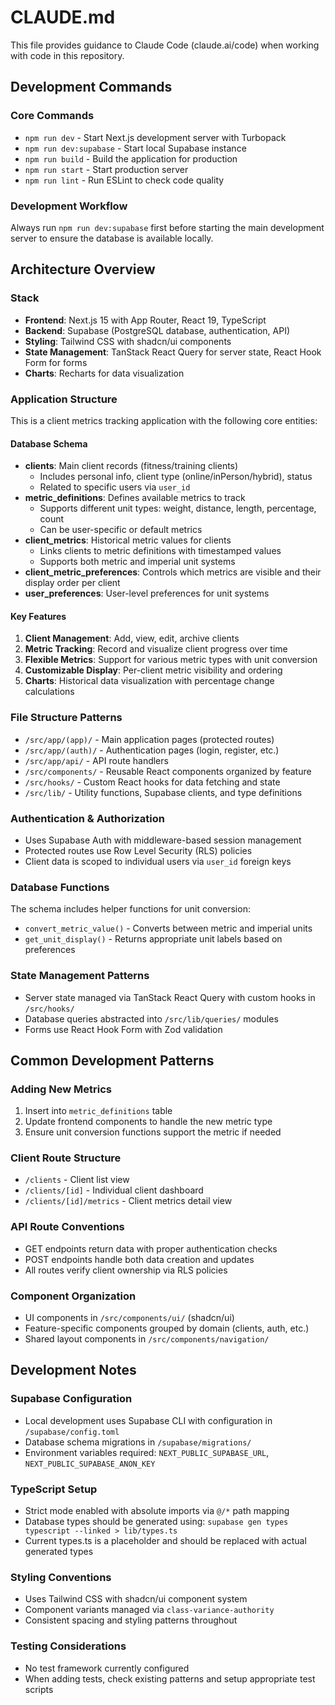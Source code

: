 # CLAUDE.md

This file provides guidance to Claude Code (claude.ai/code) when working with code in this repository.

## Development Commands

### Core Commands
- `npm run dev` - Start Next.js development server with Turbopack
- `npm run dev:supabase` - Start local Supabase instance
- `npm run build` - Build the application for production
- `npm run start` - Start production server
- `npm run lint` - Run ESLint to check code quality

### Development Workflow
Always run `npm run dev:supabase` first before starting the main development server to ensure the database is available locally.

## Architecture Overview

### Stack
- **Frontend**: Next.js 15 with App Router, React 19, TypeScript
- **Backend**: Supabase (PostgreSQL database, authentication, API)
- **Styling**: Tailwind CSS with shadcn/ui components
- **State Management**: TanStack React Query for server state, React Hook Form for forms
- **Charts**: Recharts for data visualization

### Application Structure
This is a client metrics tracking application with the following core entities:

#### Database Schema
- **clients**: Main client records (fitness/training clients)
  - Includes personal info, client type (online/inPerson/hybrid), status
  - Related to specific users via `user_id`
- **metric_definitions**: Defines available metrics to track
  - Supports different unit types: weight, distance, length, percentage, count
  - Can be user-specific or default metrics
- **client_metrics**: Historical metric values for clients
  - Links clients to metric definitions with timestamped values
  - Supports both metric and imperial unit systems
- **client_metric_preferences**: Controls which metrics are visible and their display order per client
- **user_preferences**: User-level preferences for unit systems

#### Key Features
1. **Client Management**: Add, view, edit, archive clients
2. **Metric Tracking**: Record and visualize client progress over time
3. **Flexible Metrics**: Support for various metric types with unit conversion
4. **Customizable Display**: Per-client metric visibility and ordering
5. **Charts**: Historical data visualization with percentage change calculations

### File Structure Patterns
- `/src/app/(app)/` - Main application pages (protected routes)
- `/src/app/(auth)/` - Authentication pages (login, register, etc.)
- `/src/app/api/` - API route handlers
- `/src/components/` - Reusable React components organized by feature
- `/src/hooks/` - Custom React hooks for data fetching and state
- `/src/lib/` - Utility functions, Supabase clients, and type definitions

### Authentication & Authorization
- Uses Supabase Auth with middleware-based session management
- Protected routes use Row Level Security (RLS) policies
- Client data is scoped to individual users via `user_id` foreign keys

### Database Functions
The schema includes helper functions for unit conversion:
- `convert_metric_value()` - Converts between metric and imperial units
- `get_unit_display()` - Returns appropriate unit labels based on preferences

### State Management Patterns
- Server state managed via TanStack React Query with custom hooks in `/src/hooks/`
- Database queries abstracted into `/src/lib/queries/` modules
- Forms use React Hook Form with Zod validation

## Common Development Patterns

### Adding New Metrics
1. Insert into `metric_definitions` table
2. Update frontend components to handle the new metric type
3. Ensure unit conversion functions support the metric if needed

### Client Route Structure
- `/clients` - Client list view
- `/clients/[id]` - Individual client dashboard
- `/clients/[id]/metrics` - Client metrics detail view

### API Route Conventions
- GET endpoints return data with proper authentication checks
- POST endpoints handle both data creation and updates
- All routes verify client ownership via RLS policies

### Component Organization
- UI components in `/src/components/ui/` (shadcn/ui)
- Feature-specific components grouped by domain (clients, auth, etc.)
- Shared layout components in `/src/components/navigation/`

## Development Notes

### Supabase Configuration
- Local development uses Supabase CLI with configuration in `/supabase/config.toml`
- Database schema migrations in `/supabase/migrations/`
- Environment variables required: `NEXT_PUBLIC_SUPABASE_URL`, `NEXT_PUBLIC_SUPABASE_ANON_KEY`

### TypeScript Setup
- Strict mode enabled with absolute imports via `@/*` path mapping
- Database types should be generated using: `supabase gen types typescript --linked > lib/types.ts`
- Current types.ts is a placeholder and should be replaced with actual generated types

### Styling Conventions
- Uses Tailwind CSS with shadcn/ui component system
- Component variants managed via `class-variance-authority`
- Consistent spacing and styling patterns throughout

### Testing Considerations
- No test framework currently configured
- When adding tests, check existing patterns and setup appropriate test scripts